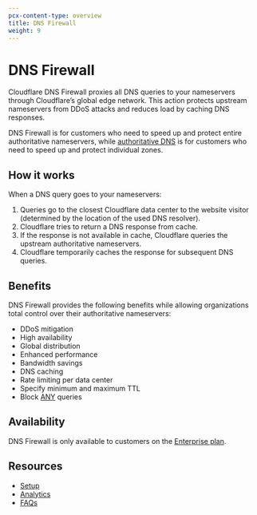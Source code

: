 ```yaml
---
pcx-content-type: overview
title: DNS Firewall
weight: 9
---
```


# DNS Firewall

Cloudflare DNS Firewall proxies all DNS queries to your nameservers through Cloudflare’s global edge network. This action protects upstream nameservers from DDoS attacks and reduces load by caching DNS responses.

DNS Firewall is for customers who need to speed up and protect entire authoritative nameservers, while [authoritative DNS](/dns/zone-setups/full-setup/) is for customers who need to speed up and protect individual zones.

## How it works

When a DNS query goes to your nameservers:

1.  Queries go to the closest Cloudflare data center to the website visitor (determined by the location of the used DNS resolver).
2.  Cloudflare tries to return a DNS response from cache.
3.  If the response is not available in cache, Cloudflare queries the upstream authoritative nameservers.
4.  Cloudflare temporarily caches the response for subsequent DNS queries.

## Benefits

DNS Firewall provides the following benefits while allowing organizations total control over their authoritative nameservers:

*   DDoS mitigation
*   High availability
*   Global distribution
*   Enhanced performance
*   Bandwidth savings
*   DNS caching
*   Rate limiting per data center
*   Specify minimum and maximum TTL
*   Block [ANY](https://datatracker.ietf.org/doc/html/rfc8482) queries

## Availability

DNS Firewall is only available to customers on the [Enterprise plan](https://www.cloudflare.com/plans/enterprise/).

## Resources

*   [Setup](/dns/setup/)
*   [Analytics](/dns/analytics/)
*   [FAQs](/dns/faq/)
